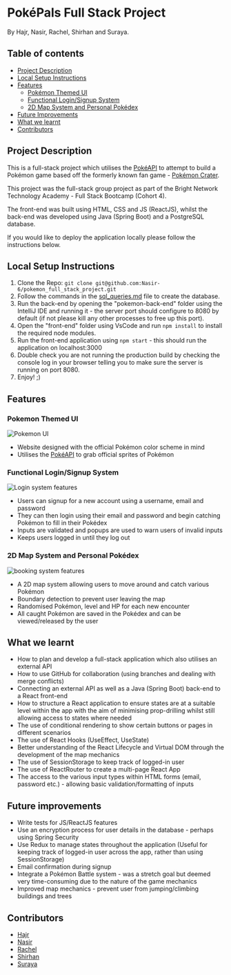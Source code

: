# PokéPals Full Stack Project

By Hajr, Nasir, Rachel, Shirhan and Suraya.

## Table of contents
<!--ts-->
* [Project Description](#project-description)
* [Local Setup Instructions](#local-setup-instructions)
* [Features](#features)
    * [Pokémon Themed UI](#pokemon-themed-ui)
    * [Functional Login/Signup System](#functional-loginsignup-system)
    * [2D Map System and Personal Pokédex](#2d-map-system-and-personal-pokdex)
* [Future Improvements](#future-improvements)
* [What we learnt](#what-we-learnt)
* [Contributors](#contributors)

<!--te-->



## Project Description

This is a full-stack project which utilises the [PokéAPI](https://pokeapi.co/) to attempt to build a Pokémon game based off the formerly known fan game - [Pokémon Crater](https://bulbapedia.bulbagarden.net/wiki/Pok%C3%A9mon_Vortex).  

This project was the full-stack group project as part of the Bright Network Technology Academy - Full Stack Bootcamp (Cohort 4).

The front-end was built using HTML, CSS and JS (ReactJS), whilst the back-end was developed using Java (Spring Boot) and a PostgreSQL database.

[//]: # (If currently deployed it can be found [here]&#40;https://nasir-6.github.io/Tic-Tac-Toe-Group-Project/&#41;. Please email at mfinasir06@gmail.com if it isn't or there are any issues.)
If you would like to deploy the application locally please follow the instructions below.

## Local Setup Instructions

1. Clone the Repo:
   ```git clone git@github.com:Nasir-6/pokemon_full_stack_project.git```
2. Follow the commands in the [sql_queries.md](https://github.com/Nasir-6/pokemon_full_stack_project/blob/main/pokemon-back-end/sql_queries.md) file to create the database.
3. Run the back-end by opening the "pokemon-back-end" folder using the IntelliJ IDE and running it - the server port should configure to 8080 by default (if not please kill any other processes to free up this port).
4. Open the "front-end" folder using VsCode and run ```npm install``` to install the required node modules.
5. Run the front-end application using ```npm start``` - this should run the application on localhost:3000
6. Double check you are not running the production build by checking the console log in your browser telling you to make sure the server is running on port 8080.
7. Enjoy! ;)



## Features
### Pokemon Themed UI
![Pokemon UI](https://github.com/Nasir-6/pokemon_full_stack_project/blob/main/demo-gifs/pokepal-theme-demo.gif)
- Website designed with the official Pokémon color scheme in mind
- Utilises the [PokéAPI](https://pokeapi.co/) to grab official sprites of Pokémon

### Functional Login/Signup System
![Login system features](https://github.com/Nasir-6/pokemon_full_stack_project/blob/main/demo-gifs/login-demo.gif)
- Users can signup for a new account using a username, email and password 
- They can then login using their email and password and begin catching Pokémon to fill in their Pokédex
- Inputs are validated and popups are used to warn users of invalid inputs
- Keeps users logged in until they log out

### 2D Map System and Personal Pokédex
![booking system features](https://github.com/Nasir-6/pokemon_full_stack_project/blob/main/demo-gifs/map-demo.gif)
- A 2D map system allowing users to move around and catch various Pokémon
- Boundary detection to prevent user leaving the map
- Randomised Pokémon, level and HP for each new encounter
- All caught Pokémon are saved in the Pokédex and can be viewed/released by the user



## What we learnt
- How to plan and develop a full-stack application which also utilises an external API
- How to use GitHub for collaboration (using branches and dealing with merge conflicts)
- Connecting an external API as well as a Java (Spring Boot) back-end to a React front-end 
- How to structure a React application to ensure states are at a suitable level within the app with the aim of minimising prop-drilling whilst still allowing access to states where needed
- The use of conditional rendering to show certain buttons or pages in different scenarios
- The use of React Hooks (UseEffect, UseState)
- Better understanding of the React Lifecycle and Virtual DOM through the development of the map mechanics
- The use of SessionStorage to keep track of logged-in user
- The use of ReactRouter to create a multi-page React App
- The access to the various input types within HTML forms (email, password etc.) - allowing basic validation/formatting of inputs 

## Future improvements
- Write tests for JS/ReactJS features
- Use an encryption process for user details in the database - perhaps using Spring Security
- Use Redux to manage states throughout the application (Useful for keeping track of logged-in user across the app, rather than using SessionStorage)
- Email confirmation during signup
- Integrate a Pokémon Battle system - was a stretch goal but deemed very time-consuming due to the nature of the game mechanics
- Improved map mechanics - prevent user from jumping/climbing buildings and trees


## Contributors

- [Hajr](https://github.com/hdelli)
- [Nasir](https://github.com/Nasir-6)
- [Rachel](https://github.com/RKaurB)
- [Shirhan](https://github.com/shirhan25)
- [Suraya](https://github.com/SurayaHasan)
